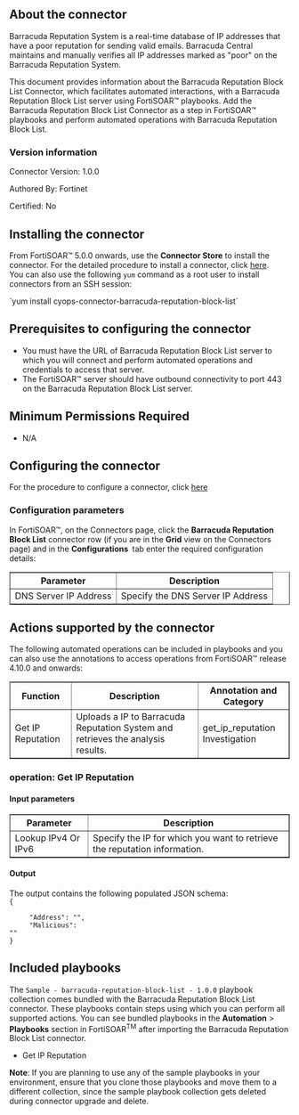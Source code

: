 ## About the connector
Barracuda Reputation System is a real-time database of IP addresses that have a poor reputation for sending valid emails. Barracuda Central maintains and manually verifies all IP addresses marked as "poor" on the Barracuda Reputation System.
<p>This document provides information about the Barracuda Reputation Block List Connector, which facilitates automated interactions, with a Barracuda Reputation Block List server using FortiSOAR&trade; playbooks. Add the Barracuda Reputation Block List Connector as a step in FortiSOAR&trade; playbooks and perform automated operations with Barracuda Reputation Block List.</p>

### Version information

Connector Version: 1.0.0


Authored By: Fortinet

Certified: No
## Installing the connector
<p>From FortiSOAR&trade; 5.0.0 onwards, use the <strong>Connector Store</strong> to install the connector. For the detailed procedure to install a connector, click <a href="https://docs.fortinet.com/document/fortisoar/0.0.0/installing-a-connector/1/installing-a-connector" target="_top">here</a>.<br>You can also use the following <code>yum</code> command as a root user to install connectors from an SSH session:</p>
`yum install cyops-connector-barracuda-reputation-block-list`

## Prerequisites to configuring the connector
- You must have the URL of Barracuda Reputation Block List server to which you will connect and perform automated operations and credentials to access that server.
- The FortiSOAR&trade; server should have outbound connectivity to port 443 on the Barracuda Reputation Block List server.

## Minimum Permissions Required
- N/A

## Configuring the connector
For the procedure to configure a connector, click [here](https://docs.fortinet.com/document/fortisoar/0.0.0/configuring-a-connector/1/configuring-a-connector)
### Configuration parameters
<p>In FortiSOAR&trade;, on the Connectors page, click the <strong>Barracuda Reputation Block List</strong> connector row (if you are in the <strong>Grid</strong> view on the Connectors page) and in the <strong>Configurations&nbsp;</strong> tab enter the required configuration details:&nbsp;</p>
<table border=1><thead><tr><th>Parameter<br></th><th>Description<br></th></tr></thead><tbody><tr><td>DNS Server IP Address<br></td><td>Specify the DNS Server IP Address<br>
</tbody></table>

## Actions supported by the connector
The following automated operations can be included in playbooks and you can also use the annotations to access operations from FortiSOAR&trade; release 4.10.0 and onwards:
<table border=1><thead><tr><th>Function<br></th><th>Description<br></th><th>Annotation and Category<br></th></tr></thead><tbody><tr><td>Get IP Reputation<br></td><td>Uploads a IP to Barracuda Reputation System and retrieves the analysis results.<br></td><td>get_ip_reputation <br/>Investigation<br></td></tr>
</tbody></table>

### operation: Get IP Reputation
#### Input parameters
<table border=1><thead><tr><th>Parameter<br></th><th>Description<br></th></tr></thead><tbody><tr><td>Lookup IPv4 Or IPv6<br></td><td>Specify the IP for which you want to retrieve the reputation information.<br>
</td></tr></tbody></table>

#### Output
The output contains the following populated JSON schema:
<code><br>{
</code><code><br>&nbsp;&nbsp;&nbsp;&nbsp;    "Address": "",
</code><code><br>&nbsp;&nbsp;&nbsp;&nbsp;    "Malicious": ""
</code><code><br>}</code>
## Included playbooks
The `Sample - barracuda-reputation-block-list - 1.0.0` playbook collection comes bundled with the Barracuda Reputation Block List connector. These playbooks contain steps using which you can perform all supported actions. You can see bundled playbooks in the **Automation** > **Playbooks** section in FortiSOAR<sup>TM</sup> after importing the Barracuda Reputation Block List connector.

- Get IP Reputation

**Note**: If you are planning to use any of the sample playbooks in your environment, ensure that you clone those playbooks and move them to a different collection, since the sample playbook collection gets deleted during connector upgrade and delete.
